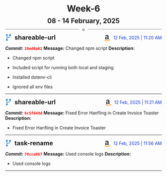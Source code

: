 <h1 style="text-align:center; margin-bottom:10px">Week-6</h1>
<h2 style="text-align:center; margin:0px">08 - 14 February, 2025</h2>
<div style="display: flex; align-items: center; justify-content: center;">
  <hr style="flex: 1; background-color: gray;" />
  <span style="padding: 0 10px;font-weight:bold; color:gray">o</span>
  <hr style="flex: 1; background-color: gray;" />
</div>

<div style="display: flex; justify-content: space-between; align-items:end;">
  <div style="display:flex">
      <img src="../assets/branch.svg" alt="GitHub Logo"  style="width:20px; margin:0 10px 0 0">
      <h3 style="margin: 0; padding:0; font-weight: bold; font-size:20px;">shareable-url</h3>
  </div>
  <div style="display:flex">
  <img src="../assets/amazon.svg" alt="Amazon Logo" style="width:20px">
    <span style="color:rgb(16, 54, 226); text-align: right; margin:0 0 0 10px; padding:0px;">12 Feb, 2025 | 11:20 AM</span>
  </div>
</div>

**_Commit:_** <code style="color: red; font-weight: bold;">20ed6a62</code>
**Message:** Changed npm script
**Description:**
- Changed npm script

- Included script for running both local and staging
- Installed dotenv-cli
- Ignored all env files
---
<div style="display: flex; justify-content: space-between; align-items:end;">
  <div style="display:flex">
      <img src="../assets/branch.svg" alt="GitHub Logo"  style="width:20px; margin:0 10px 0 0">
      <h3 style="margin: 0; padding:0; font-weight: bold; font-size:20px;">shareable-url</h3>
  </div>
  <div style="display:flex">
  <img src="../assets/amazon.svg" alt="Amazon Logo" style="width:20px">
    <span style="color:rgb(16, 54, 226); text-align: right; margin:0 0 0 10px; padding:0px;">12 Feb, 2025 | 11:21 AM</span>
  </div>
</div>

**_Commit:_** <code style="color: red; font-weight: bold;">6c5f649d</code>
**Message:** Fixed Error Hanfling in Create Invoice Toaster
**Description:**
- Fixed Error Hanfling in Create Invoice Toaster
---
<div style="display: flex; justify-content: space-between; align-items:end;">
  <div style="display:flex">
      <img src="../assets/branch.svg" alt="GitHub Logo"  style="width:20px; margin:0 10px 0 0">
      <h3 style="margin: 0; padding:0; font-weight: bold; font-size:20px;">task-rename</h3>
  </div>
  <div style="display:flex">
  <img src="../assets/amazon.svg" alt="Amazon Logo" style="width:20px">
    <span style="color:rgb(16, 54, 226); text-align: right; margin:0 0 0 10px; padding:0px;">12 Feb, 2025 | 11:56 AM</span>
  </div>
</div>

**_Commit:_** <code style="color: red; font-weight: bold;">78cca967</code>
**Message:** Used console logs
**Description:**
- Used console logs
---

